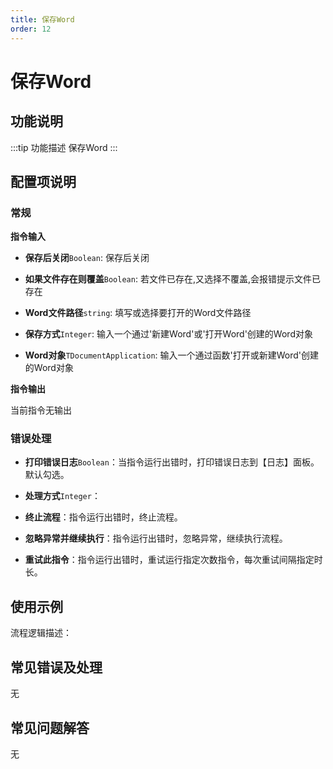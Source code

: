 ```yaml
---
title: 保存Word
order: 12
---
```


# 保存Word

## 功能说明

:::tip 功能描述
保存Word
:::

## 配置项说明

### 常规

**指令输入**

- **保存后关闭**`Boolean`: 保存后关闭

- **如果文件存在则覆盖**`Boolean`: 若文件已存在,又选择不覆盖,会报错提示文件已存在

- **Word文件路径**`string`: 填写或选择要打开的Word文件路径

- **保存方式**`Integer`: 输入一个通过'新建Word'或'打开Word'创建的Word对象

- **Word对象**`TDocumentApplication`: 输入一个通过函数'打开或新建Word'创建的Word对象


**指令输出**

当前指令无输出

### 错误处理

- **打印错误日志**`Boolean`：当指令运行出错时，打印错误日志到【日志】面板。默认勾选。

- **处理方式**`Integer`：

 - **终止流程**：指令运行出错时，终止流程。

 - **忽略异常并继续执行**：指令运行出错时，忽略异常，继续执行流程。

 - **重试此指令**：指令运行出错时，重试运行指定次数指令，每次重试间隔指定时长。

## 使用示例

流程逻辑描述：

## 常见错误及处理

无

## 常见问题解答

无

